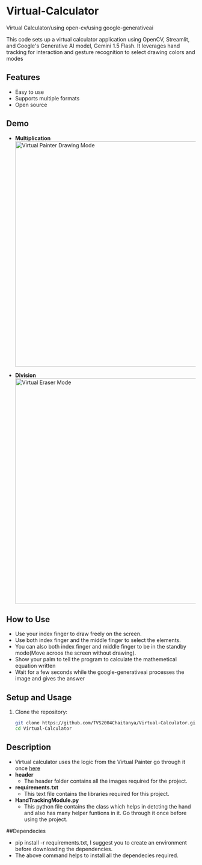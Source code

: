 # Virtual-Calculator
Virtual Calculator/using open-cv/using google-generativeai


This code sets up a virtual calculator application using OpenCV, Streamlit, and Google's Generative AI model, Gemini 1.5 Flash. It leverages hand tracking for interaction and gesture recognition to select drawing colors and modes


## Features

- Easy to use
- Supports multiple formats
- Open source

## Demo

- **Multiplication**  
  <img src="https://github.com/user-attachments/assets/b449fff4-8fb5-4270-9ebe-1800fb13e0eb" width="600" alt="Virtual Painter Drawing Mode">

- **Division**  
  <img src="https://github.com/user-attachments/assets/133ceac7-2391-40ce-ae86-41b92a760c6f" width="600" alt="Virtual Eraser Mode">

## How to Use

- Use your index finger to draw freely on the screen.
- Use both index finger and the middle finger to select the elements.
- You can also both index finger and middle finger to be in the standby mode(Move acroos the screen without drawing).
- Show your palm to tell the program to calculate the mathemetical equation written
- Wait for a few seconds while the google-generativeai processes the image and gives the answer

## Setup and Usage

1. Clone the repository:
   ```sh
   git clone https://github.com/TVS2004Chaitanya/Virtual-Calculator.git
   cd Virtual-Calculator
## Description
- Virtual calculator uses the logic from the Virtual Painter go through it once <a href="https://github.com/TVS2004Chaitanya/Virtual-Painter">here</a>
- **header**
  - The header folder contains all the images required for the project.
- **requirements.txt**
  - This text file contains the libraries required for this project.
- **HandTrackingModule.py**
  - This python file contains the class which helps in detcting the hand and also has many helper funtions in it. Go through it once before using the project.

##Dependecies
- pip install -r requirements.txt, I suggest you to create an environment before downloading the dependencies.
- The above command helps to install all the dependecies required.
